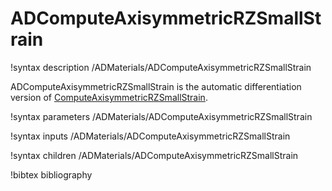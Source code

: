 # ADComputeAxisymmetricRZSmallStrain<RESIDUAL>

!syntax description /ADMaterials/ADComputeAxisymmetricRZSmallStrain<RESIDUAL>

ADComputeAxisymmetricRZSmallStrain is the automatic differentiation version of
[ComputeAxisymmetricRZSmallStrain](/ComputeAxisymmetricRZSmallStrain.md).

!syntax parameters /ADMaterials/ADComputeAxisymmetricRZSmallStrain<RESIDUAL>

!syntax inputs /ADMaterials/ADComputeAxisymmetricRZSmallStrain<RESIDUAL>

!syntax children /ADMaterials/ADComputeAxisymmetricRZSmallStrain<RESIDUAL>

!bibtex bibliography
